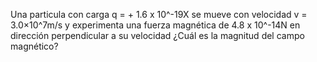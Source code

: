 Una particula con carga q = + 1.6 x 10^-19X se mueve con velocidad v = 3.0×10^7m/s  y experimenta una fuerza magnética de 4.8 x 10^-14N en dirección perpendicular a su velocidad
¿Cuál es la magnitud del campo magnético?
